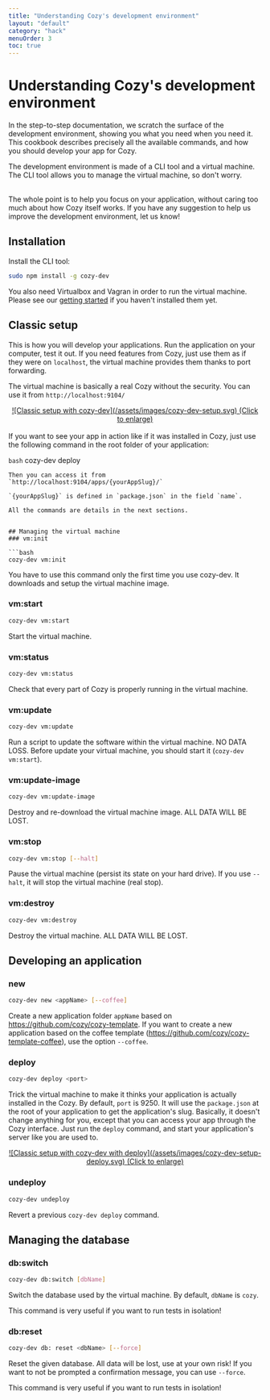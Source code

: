 ```yaml
---
title: "Understanding Cozy's development environment"
layout: "default"
category: "hack"
menuOrder: 3
toc: true
---
```


# Understanding Cozy's development environment

In the step-to-step documentation, we scratch the surface of the development environment, showing you what you need when you need it. This cookbook describes precisely all the available commands, and how you should develop your app for Cozy.

The development environment is made of a CLI tool and a virtual machine. The CLI tool allows you to manage the virtual machine, so don't worry.

<br />
The whole point is to help you focus on your application, without caring too much about how Cozy itself works. If you have any suggestion to help us improve the development environment, let us know!

## Installation
Install the CLI tool:
```bash
sudo npm install -g cozy-dev
```

You also need Virtualbox and Vagran in order to run the virtual machine. Please see our [getting started](/hack/getting-started/setup-environment.html) if you haven't installed them yet.

## Classic setup
This is how you will develop your applications. Run the application on your computer, test it out. If you need features from Cozy, just use them as if they were on `localhost`, the virtual machine provides them thanks to port forwarding.

The virtual machine is basically a real Cozy without the security. You can use it from `http://localhost:9104/`

<center><a href="/assets/images/cozy-dev-setup.svg" target="_blank">
![Classic setup with cozy-dev](/assets/images/cozy-dev-setup.svg)
(Click to enlarge)
</a></center>

<br />
If you want to see your app in action like if it was installed in Cozy, just use the following command in the root folder of your application:

```bash```
cozy-dev deploy
```
Then you can access it from `http://localhost:9104/apps/{yourAppSlug}/`

`{yourAppSlug}` is defined in `package.json` in the field `name`.

All the commands are details in the next sections.


## Managing the virtual machine
### vm:init

```bash
cozy-dev vm:init
```

You have to use this command only the first time you use cozy-dev. It downloads and setup the virtual machine image.

### vm:start

```bash
cozy-dev vm:start
```

Start the virtual machine.

### vm:status

```bash
cozy-dev vm:status
```

Check that every part of Cozy is properly running in the virtual machine.

### vm:update

```bash
cozy-dev vm:update
```

Run a script to update the software within the virtual machine. NO DATA LOSS.
Before update your virtual machine, you should start it (`cozy-dev vm:start`).

### vm:update-image

```bash
cozy-dev vm:update-image
```

Destroy and re-download the virtual machine image. ALL DATA WILL BE LOST.

### vm:stop

```bash
cozy-dev vm:stop [--halt]
```

Pause the virtual machine (persist its state on your hard drive). If you use `--halt`, it will stop the virtual machine (real stop).

### vm:destroy

```bash
cozy-dev vm:destroy
```

Destroy the virtual machine. ALL DATA WILL BE LOST.


## Developing an application
### new

```bash
cozy-dev new <appName> [--coffee]
```

Create a new application folder `appName` based on https://github.com/cozy/cozy-template.
If you want to create a new application based on the coffee template (https://github.com/cozy/cozy-template-coffee), use the option `--coffee`.

### deploy

```bash
cozy-dev deploy <port>
```

Trick the virtual machine to make it thinks your application is actually installed in the Cozy. By default, `port` is 9250. It will use the `package.json` at the root of your application to get the application's slug.
Basically, it doesn't change anything for you, except that you can access your app through the Cozy interface. Just run the `deploy` command, and start your application's server like you are used to.

<center><a href="/assets/images/cozy-dev-setup-deploy.svg" target="_blank">
![Classic setup with cozy-dev with deploy](/assets/images/cozy-dev-setup-deploy.svg)
(Click to enlarge)
</a></center>


### undeploy

```bash
cozy-dev undeploy
```

Revert a previous `cozy-dev deploy` command.

## Managing the database
### db:switch

```bash
cozy-dev db:switch [dbName]
```

Switch the database used by the virtual machine. By default, `dbName` is `cozy`.

This command is very useful if you want to run tests in isolation!

### db:reset

```bash
cozy-dev db: reset <dbName> [--force]
```

Reset the given database. All data will be lost, use at your own risk! If you want to not be prompted a confirmation message, you can use `--force`.

This command is very useful if you want to run tests in isolation!
